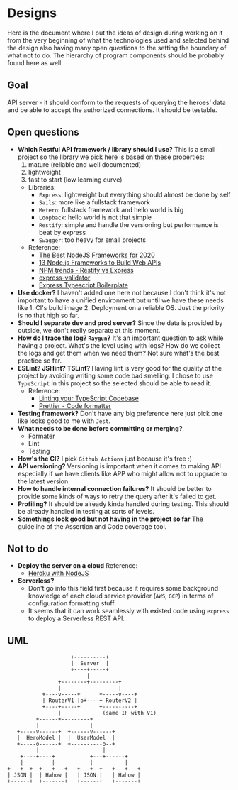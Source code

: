 # Designs

Here is the document where I put the ideas of design during working on it from the very beginning of what the technologies used and selected behind the design also having many open questions to the setting the boundary of what not to do. The hierarchy of program components should be probably found here as well.

## Goal

API server - it should conform to the requests of querying the heroes' data and be able to accept the authorized connections. It should be testable.

## Open questions

-   **Which Restful API framework / library should I use?**
    This is a small project so the library we pick here is based on these properties:
    1. mature (reliable and well documented)
    2. lightweight
    3. fast to start (low learning curve)
    -   Libraries:
        -   `Express`: lightweight but everything should almost be done by self
        -   `Sails`: more like a fullstack framework
        -   `Metero`: fullstack framework and hello world is big
        -   `Loopback`: hello world is not that simple
        -   `Restify`: simple and handle the versioning but performance is beat by express
        -   `Swagger`: too heavy for small projects
    -   Reference:
        -   [The Best NodeJS Frameworks for 2020](https://rapidapi.com/blog/best-nodejs-frameworks/)
        -   [13 Node.js Frameworks to Build Web APIs](https://nordicapis.com/13-node-js-frameworks-to-build-web-apis/)
        -   [NPM trends - Restify vs Express](https://www.npmtrends.com/restify-vs-express)
        -   [express-validator](https://express-validator.github.io/docs/)
        -   [Express Typescript Boilerplate](https://github.com/w3tecch/express-typescript-boilerplate)
-   **Use docker?**
    I haven't added one here not because I don't think it's not important to have a unified environment but until we have these needs like 1. CI's build image 2. Deployment on a reliable OS. Just the priority is no that high so far.
-   **Should I separate dev and prod server?**
    Since the data is provided by outside, we don't really separate at this moment.
-   **How do I trace the log? `Raygun`?**
    It's an important question to ask while having a project. What's the level using with logs? How do we collect the logs and get them when we need them? Not sure what's the best practice so far.
-   **ESLint? JSHint? TSLint?**
    Having lint is very good for the quality of the project by avoiding writing some code bad smelling.
    I chose to use `TypeScript` in this project so the selected should be able to read it.
    -   Reference:
        -   [Linting your TypeScript Codebase](https://github.com/typescript-eslint/typescript-eslint/blob/master/docs/getting-started/linting/README.md)
        -   [Prettier - Code formatter](https://www.npmjs.com/package/prettier)
-   **Testing framework?**
    Don't have any big preference here just pick one like looks good to me with `Jest`.
-   **What needs to be done before committing or merging?**
    -   Formater
    -   Lint
    -   Testing
-   **How's the CI?**
    I pick `Github Actions` just because it's free :)
-   **API versioning?**
    Versioning is important when it comes to making API especially if we have clients like APP who might allow not to upgrade to the latest version.
-   **How to handle internal connection failures?**
    It should be better to provide some kinds of ways to retry the query after it's failed to get.
-   **Profiling?**
    It should be already kinda handled during testing.
    This should be already handled in testing at sorts of levels.
-   **Somethings look good but not having in the project so far**
    The guideline of the Assertion and Code coverage tool.

## Not to do

-   **Deploy the server on a cloud**
    Reference:
    -   [Heroku with NodeJS](https://dwatow.github.io/2018/01-13-heroku-node-mvp/)
-   **Serverless?**
    -   Don't go into this field first because it requires some background knowledge of each cloud service provider (`AWS`, `GCP`) in terms of configuration formatting stuff.
    -   It seems that it can work seamlessly with existed code using `express` to deploy a Serverless REST API.

## UML

```
                    +----------+
                    |  Server  |
                    +----+-----+
                         |
                +--------+---------+
                |                  |
           +----v-----+      +-----v----+
           | RouterV1 |o+----+ RouterV2 |
           +----+-----+      +----------+
                |             (same IF with V1)
         +------+---------+
         |                |
   +-----v------+  +------v------+
   |  HeroModel |  |  UserModel  |
   +-----o------+  +----------o--+
         |                    |
    +----+----+           +---+------+
    |         |           |          |
+---+--+  +---+---+   +---+--+   +---+---+
| JSON |  | Hahow |   | JSON |   | Hahow |
+------+  +-------+   +------+   +-------+

```
